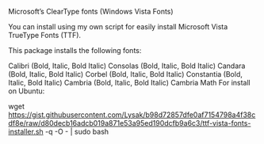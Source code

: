 Microsoft’s ClearType fonts (Windows Vista Fonts)

You can install using my own script for easily install Microsoft Vista TrueType Fonts (TTF).

This package installs the following fonts:

Calibri (Bold, Italic, Bold Italic)
Consolas (Bold, Italic, Bold Italic)
Candara (Bold, Italic, Bold Italic)
Corbel (Bold, Italic, Bold Italic)
Constantia (Bold, Italic, Bold Italic)
Cambria (Bold, Italic, Bold Italic)
Cambria Math
For install on Ubuntu:

wget https://gist.githubusercontent.com/Lysak/b98d72857dfe0af7154798a4f38cdf8e/raw/d80decb16adcb019a871e53a95ed190dcfb9a6c3/ttf-vista-fonts-installer.sh -q -O - | sudo bash
